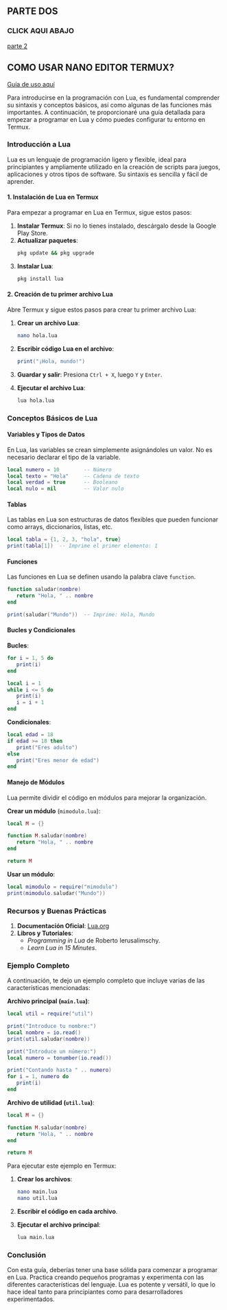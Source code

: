 ## PARTE DOS 
### CLICK AQUI ABAJO
[parte 2](README2.md)
## COMO USAR NANO EDITOR TERMUX?
[Guía de uso aquí](Nano.md)

Para introducirse en la programación con Lua, es fundamental comprender su sintaxis y conceptos básicos, así como algunas de las funciones más importantes. A continuación, te proporcionaré una guía detallada para empezar a programar en Lua y cómo puedes configurar tu entorno en Termux.

### Introducción a Lua

Lua es un lenguaje de programación ligero y flexible, ideal para principiantes y ampliamente utilizado en la creación de scripts para juegos, aplicaciones y otros tipos de software. Su sintaxis es sencilla y fácil de aprender.

#### 1. Instalación de Lua en Termux

Para empezar a programar en Lua en Termux, sigue estos pasos:

1. **Instalar Termux**: Si no lo tienes instalado, descárgalo desde la Google Play Store.
2. **Actualizar paquetes**:
   ```bash
   pkg update && pkg upgrade
   ```
3. **Instalar Lua**:
   ```bash
   pkg install lua
   ```

#### 2. Creación de tu primer archivo Lua

Abre Termux y sigue estos pasos para crear tu primer archivo Lua:

1. **Crear un archivo Lua**:
   ```bash
   nano hola.lua
   ```

2. **Escribir código Lua en el archivo**:

   ```lua
   print("¡Hola, mundo!")
   ```

3. **Guardar y salir**: Presiona `Ctrl + X`, luego `Y` y `Enter`.

4. **Ejecutar el archivo Lua**:
   ```bash
   lua hola.lua
   ```

### Conceptos Básicos de Lua

#### Variables y Tipos de Datos

En Lua, las variables se crean simplemente asignándoles un valor. No es necesario declarar el tipo de la variable.

```lua
local numero = 10        -- Número
local texto = "Hola"     -- Cadena de texto
local verdad = true      -- Booleano
local nulo = nil         -- Valor nulo
```

#### Tablas

Las tablas en Lua son estructuras de datos flexibles que pueden funcionar como arrays, diccionarios, listas, etc.

```lua
local tabla = {1, 2, 3, "hola", true}
print(tabla[1])  -- Imprime el primer elemento: 1
```

#### Funciones

Las funciones en Lua se definen usando la palabra clave `function`.

```lua
function saludar(nombre)
   return "Hola, " .. nombre
end

print(saludar("Mundo"))  -- Imprime: Hola, Mundo
```

#### Bucles y Condicionales

**Bucles**:

```lua
for i = 1, 5 do
   print(i)
end

local i = 1
while i <= 5 do
   print(i)
   i = i + 1
end
```

**Condicionales**:

```lua
local edad = 18
if edad >= 18 then
   print("Eres adulto")
else
   print("Eres menor de edad")
end
```

#### Manejo de Módulos

Lua permite dividir el código en módulos para mejorar la organización.

**Crear un módulo** (`mimodulo.lua`):

```lua
local M = {}

function M.saludar(nombre)
   return "Hola, " .. nombre
end

return M
```

**Usar un módulo**:

```lua
local mimodulo = require("mimodulo")
print(mimodulo.saludar("Mundo"))
```

### Recursos y Buenas Prácticas

1. **Documentación Oficial**: [Lua.org](https://www.lua.org/manual/5.4/)
2. **Libros y Tutoriales**:
   - *Programming in Lua* de Roberto Ierusalimschy.
   - *Learn Lua in 15 Minutes*.

### Ejemplo Completo

A continuación, te dejo un ejemplo completo que incluye varias de las características mencionadas:

**Archivo principal (`main.lua`)**:

```lua
local util = require("util")

print("Introduce tu nombre:")
local nombre = io.read()
print(util.saludar(nombre))

print("Introduce un número:")
local numero = tonumber(io.read())

print("Contando hasta " .. numero)
for i = 1, numero do
   print(i)
end
```

**Archivo de utilidad (`util.lua`)**:

```lua
local M = {}

function M.saludar(nombre)
   return "Hola, " .. nombre
end

return M
```

Para ejecutar este ejemplo en Termux:

1. **Crear los archivos**:
   ```bash
   nano main.lua
   nano util.lua
   ```

2. **Escribir el código en cada archivo**.
3. **Ejecutar el archivo principal**:
   ```bash
   lua main.lua
   ```

### Conclusión

Con esta guía, deberías tener una base sólida para comenzar a programar en Lua. Practica creando pequeños programas y experimenta con las diferentes características del lenguaje. Lua es potente y versátil, lo que lo hace ideal tanto para principiantes como para desarrolladores experimentados.
